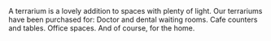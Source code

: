 <div class="well">
A terrarium is a lovely addition to spaces with plenty of light. Our terrariums have been purchased for:
Doctor and dental waiting rooms.
Cafe counters and tables.
Office spaces.
And of course, for the home.
</div>
